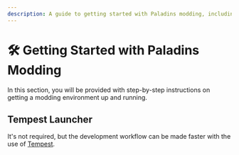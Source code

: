 ```yaml
---
description: A guide to getting started with Paladins modding, including step-by-step instructions for setting up a modding environment.
---
```


# 🛠️ Getting Started with Paladins Modding

In this section, you will be provided with step-by-step instructions on getting a modding environment up and running.

## Tempest Launcher

It's not required, but the development workflow can be made faster with the use of [Tempest](/tempest/introduction).

